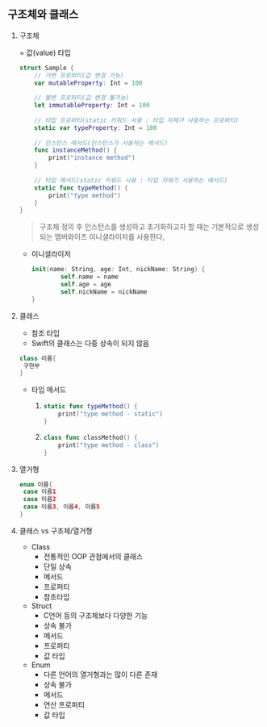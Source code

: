 <h2>구조체와 클래스</h2>

1. 구조체

   = 값(value) 타입

   ```swift
   struct Sample {
       // 가변 프로퍼티(값 변경 가능)
       var mutableProperty: Int = 100 
       
       // 불변 프로퍼티(값 변경 불가능)
       let immutableProperty: Int = 100 
       
       // 타입 프로퍼티(static 키워드 사용 : 타입 자체가 사용하는 프로퍼티)
       static var typeProperty: Int = 100 
       
       // 인스턴스 메서드(인스턴스가 사용하는 메서드)
       func instanceMethod() {
           print("instance method")
       }
       
       // 타입 메서드(static 키워드 사용 : 타입 자체가 사용하는 메서드)
       static func typeMethod() {
           print("type method")
       }
   }
   ```

   > 구조체 정의 후 인스턴스를 생성하고 초기화하고자 할 때는 기본적으로 생성되는 멤버와이즈 이니셜라이저를 사용한다,

   - 이니셜라이저

     ```swift
     init(name: String, age: Int, nickName: String) {
             self.name = name
             self.age = age
             self.nickName = nickName
     }
     ```

2. 클래스

   - 참조 타입
   - Swift의 클래스는 다중 상속이 되지 않음

   ```swift
   class 이름{
   	구현부
   }
   ```

   - 타입 메서드

     1. ```swift
        static func typeMethod() {
        	print("type method - static")
        }
        ```

     2. ```swift
        class func classMethod() {
        	print("type method - class")
        }
        ```

3. 열거형

   ```swift
   enum 이름{
   	case 이름1
   	case 이름2
   	case 이름3, 이름4, 이름5
   }
   ```

4. 클래스 vs 구조체/열거형

   - Class
     - 전통적인 OOP 관점에서의 클래스
     - 단일 상속
     - 메서드
     - 프로퍼티
     - 참초타입
   - Struct
     - C언어 등의 구조체보다 다양한 기능
     - 상속 불가
     - 메서드
     - 프로퍼티
     - 값 타입
   - Enum
     - 다른 언어의 열거형과는 많이 다른 존재
     - 상속 불가
     - 메서드
     - 연산 프로퍼티
     - 값 타입